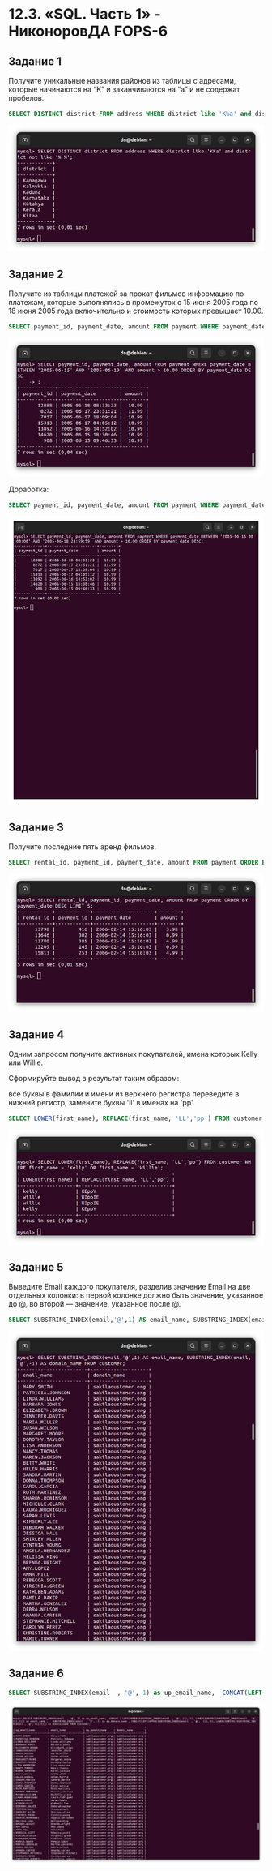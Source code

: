 # 12.3. «SQL. Часть 1» - НиконоровДА FOPS-6

## Задание 1

Получите уникальные названия районов из таблицы с адресами, которые начинаются на “K” и заканчиваются на “a” и не содержат пробелов.

```SQL
SELECT DISTINCT district FROM address WHERE district like 'K%a' and district not like '% %';
```

![alt text](https://github.com/mxssclxck/hw-12.03/blob/main/img/1.png)

## Задание 2

Получите из таблицы платежей за прокат фильмов информацию по платежам, которые выполнялись в промежуток с 15 июня 2005 года по 18 июня 2005 года включительно и стоимость которых превышает 10.00.

```SQL
SELECT payment_id, payment_date, amount FROM payment WHERE payment_date BETWEEN '2005-06-15' AND '2005-06-18' AND amount > 10.00 ORDER BY payment_date DESC;
```

![alt text](https://github.com/mxssclxck/hw-12.03/blob/main/img/2.png)


Доработка:

```SQL
SELECT payment_id, payment_date, amount FROM payment WHERE payment_date BETWEEN '2005-06-15 00:00:00' AND '2005-06-18 23:59:59' AND amount > 10.00 ORDER BY payment_date DESC;
```

![alt text](https://github.com/mxssclxck/hw-12.03/blob/main/img/2.1.png)

## Задание 3

Получите последние пять аренд фильмов.

```SQL
SELECT rental_id, payment_id, payment_date, amount FROM payment ORDER BY payment_date DESC LIMIT 5;
```

![alt text](https://github.com/mxssclxck/hw-12.03/blob/main/img/3.png)

## Задание 4

Одним запросом получите активных покупателей, имена которых Kelly или Willie.

Сформируйте вывод в результат таким образом:

все буквы в фамилии и имени из верхнего регистра переведите в нижний регистр,
замените буквы 'll' в именах на 'pp'.

```SQL
SELECT LOWER(first_name), REPLACE(first_name, 'LL','pp') FROM customer WHERE first_name = 'Kelly' OR first_name = 'Willie';
```

![alt text](https://github.com/mxssclxck/hw-12.03/blob/main/img/4.png)

## Задание 5

Выведите Email каждого покупателя, разделив значение Email на две отдельных колонки: в первой колонке должно быть значение, указанное до @, во второй — значение, указанное после @.

```SQL
SELECT SUBSTRING_INDEX(email,'@',1) AS email_name, SUBSTRING_INDEX(email,'@',-1) AS domain_name FROM customer;
```

![alt text](https://github.com/mxssclxck/hw-12.03/blob/main/img/5.png)

## Задание 6

```SQL
SELECT SUBSTRING_INDEX(email  , '@', 1) as up_email_name,  CONCAT(LEFT(UPPER(SUBSTRING_INDEX(email  , '@', 1)), 1), LOWER(SUBSTR((SUBSTRING_INDEX(email , '@',1)),2))) as email_name ,   SUBSTRING_INDEX(email  , '@', -1) as dw_domain_name , CONCAT(LEFT(UPPER(SUBSTRING_INDEX(email  , '@', -1)), 1), LOWER(SUBSTR((SUBSTRING_INDX(email , '@',-1)),2))) as domain_name FROM customer;
```

![alt text](https://github.com/mxssclxck/hw-12.03/blob/main/img/6.png)

